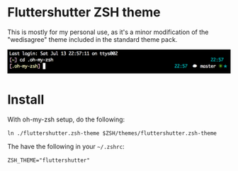 # Fluttershutter ZSH theme

This is mostly for my personal use, as it's a minor modification of the
"wedisagree" theme included in the standard theme pack.

![Screenshot](http://github.com/eddieantonio/oh-my-zsh-fluttershutter-theme/raw/master/screenshot-0.png)

# Install

With oh-my-zsh setup, do the following:

    ln ./fluttershutter.zsh-theme $ZSH/themes/fluttershutter.zsh-theme

The have the following in your `~/.zshrc`:

    ZSH_THEME="fluttershutter"

